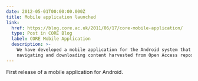 ```yaml
---
date: 2012-05-01T00:00:00.000Z
title: Mobile application launched
link:
  href: https://blog.core.ac.uk/2011/06/17/core-mobile-application/
  type: Post in CORE Blog
  label: CORE Mobile Application
  description: >-
    We have developed a mobile application for the Android system that allows
    navigating and downloading content harvested from Open Access repositories.
---
```

First release of a mobile application for Android.
